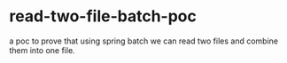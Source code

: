 # read-two-file-batch-poc
a poc to prove that using spring batch we can read two files and combine them into one file.
